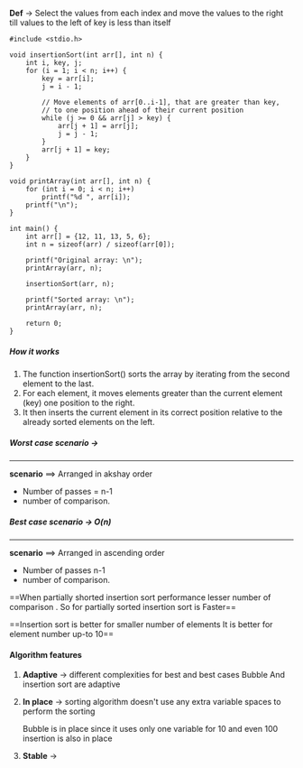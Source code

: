 **Def** ->
	Select the values from each index and move the  values to the right till values to the left of key is less than itself 

```
#include <stdio.h>

void insertionSort(int arr[], int n) {
    int i, key, j;
    for (i = 1; i < n; i++) {
        key = arr[i];
        j = i - 1;

        // Move elements of arr[0..i-1], that are greater than key,
        // to one position ahead of their current position
        while (j >= 0 && arr[j] > key) {
            arr[j + 1] = arr[j];
            j = j - 1;
        }
        arr[j + 1] = key;
    }
}

void printArray(int arr[], int n) {
    for (int i = 0; i < n; i++)
        printf("%d ", arr[i]);
    printf("\n");
}

int main() {
    int arr[] = {12, 11, 13, 5, 6};
    int n = sizeof(arr) / sizeof(arr[0]);

    printf("Original array: \n");
    printArray(arr, n);

    insertionSort(arr, n);

    printf("Sorted array: \n");
    printArray(arr, n);

    return 0;
}
```

##### How it works
1. The function insertionSort() sorts the array by iterating from the second element to the last.
2. For each element, it moves elements greater than the current element (key) one position to the right.
3. It then inserts the current element in its correct position relative to the already sorted elements on the left.
##### **Worst case scenario** ->
------
**scenario** ==> Arranged in akshay order

- Number of passes = n-1
- number of comparison. 

##### **Best case scenario** -> O(n)
------
**scenario** ==>  Arranged in ascending order
- Number of passes n-1
- number of comparison. 

==When partially shorted insertion sort performance lesser number of comparison . So for partially sorted insertion sort is Faster== 

==Insertion sort is better for smaller number of elements 
It is better for element number  up-to 10==


####  Algorithm features 

1. **Adaptive** -> different complexities for best and best cases
	Bubble And insertion sort are adaptive 

2. **In place** -> sorting algorithm doesn't use any extra variable spaces to perform the sorting 

	Bubble is in place since it uses only one variable for 10 and even 100
	insertion is also in place 

3. **Stable** ->